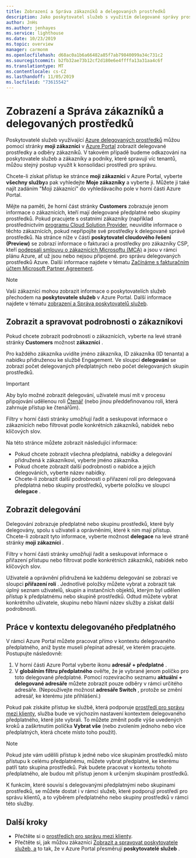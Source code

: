 ```yaml
---
title: Zobrazení a Správa zákazníků a delegovaných prostředků
description: Jako poskytovatel služeb s využitím delegované správy prostředků Azure můžete zobrazit všechny svoje delegované prostředky a předplatná zákazníka tak, že na Azure Portal kliknete na moji zákazníci.
author: JnHs
ms.author: jenhayes
ms.service: lighthouse
ms.date: 10/23/2019
ms.topic: overview
manager: carmonm
ms.openlocfilehash: d68ac0a1b6a66482a85f7ab79840099a34c731c2
ms.sourcegitcommit: b2fb32ae73b12cf2d180e6e4ffffa13a31aa4c6f
ms.translationtype: MT
ms.contentlocale: cs-CZ
ms.lasthandoff: 11/05/2019
ms.locfileid: "73615542"
---
```

# <a name="view-and-manage-customers-and-delegated-resources"></a>Zobrazení a Správa zákazníků a delegovaných prostředků

Poskytovatelé služeb využívající [Azure delegovaných prostředků](../concepts/azure-delegated-resource-management.md) můžou pomocí stránky **moji zákazníci** v [Azure Portal](https://portal.azure.com) zobrazit delegované prostředky a odběry zákazníků. V takovém případě budeme odkazováni na poskytovatele služeb a zákazníky a podniky, které spravují víc tenantů, můžou stejný postup využít k konsolidaci prostředí pro správu.

Chcete-li získat přístup ke stránce **moji zákazníci** v Azure Portal, vyberte **všechny služby**a pak vyhledejte **Moje zákazníky** a vyberte ji. Můžete ji také najít zadáním "Moji zákazníci" do vyhledávacího pole v horní části Azure Portal.

Mějte na paměti, že horní část stránky **Customers** zobrazuje jenom informace o zákaznících, kteří mají delegované předplatné nebo skupiny prostředků. Pokud pracujete s ostatními zákazníky (například prostřednictvím [programu Cloud Solution Provider](https://docs.microsoft.com/partner-center/csp-overview), neuvidíte informace o těchto zákaznících, pokud nepřipojíte své prostředky k delegované správě prostředků. Na stránce níže v části **poskytovatel cloudového řešení (Preview)** se zobrazí informace o fakturaci a prostředky pro zákazníky CSP, kteří [podepsali smlouvu o zákaznících Microsoftu (MCA)](https://docs.microsoft.com/partner-center/confirm-customer-agreement) a jsou v rámci plánu Azure, ať už jsou nebo nejsou připojené. pro správu delegovaných prostředků Azure. Další informace najdete v tématu [Začínáme s fakturačním účtem Microsoft Partner Agreement](https://docs.microsoft.com/azure/billing/mpa-overview).

> [!NOTE]
> Vaši zákazníci mohou zobrazit informace o poskytovatelích služeb přechodem na **poskytovatele služeb** v Azure Portal. Další informace najdete v tématu [zobrazení a Správa poskytovatelů služeb](view-manage-service-providers.md).

## <a name="view-and-manage-customer-details"></a>Zobrazit a spravovat podrobnosti o zákazníkovi

Pokud chcete zobrazit podrobnosti o zákaznících, vyberte na levé straně stránky **Customers** možnost **zákazníci** .

Pro každého zákazníka uvidíte jméno zákazníka, ID zákazníka (ID tenanta) a nabídku přidruženou ke službě Engagement. Ve sloupci **delegování** se zobrazí počet delegovaných předplatných nebo počet delegovaných skupin prostředků.

> [!IMPORTANT]
> Aby bylo možné zobrazit delegování, uživatelé musí mít v procesu připojování udělenou roli [Čtenář](https://docs.microsoft.com/azure/role-based-access-control/built-in-roles#reader) (nebo jinou předdefinovanou roli, která zahrnuje přístup ke čtenářům).

Filtry v horní části stránky umožňují řadit a seskupovat informace o zákaznících nebo filtrovat podle konkrétních zákazníků, nabídek nebo klíčových slov.

Na této stránce můžete zobrazit následující informace:

- Pokud chcete zobrazit všechna předplatná, nabídky a delegování přidružená k zákazníkovi, vyberte jméno zákazníka.
- Pokud chcete zobrazit další podrobnosti o nabídce a jejích delegováních, vyberte název nabídky.
- Chcete-li zobrazit další podrobnosti o přiřazení rolí pro delegovaná předplatná nebo skupiny prostředků, vyberte položku ve sloupci **delegace** .

## <a name="view-delegations"></a>Zobrazit delegování

Delegování zobrazuje předplatné nebo skupinu prostředků, které byly delegovány, spolu s uživateli a oprávněními, které k nim mají přístup. Chcete-li zobrazit tyto informace, vyberte možnost **delegace** na levé straně stránky **moji zákazníci** .

Filtry v horní části stránky umožňují řadit a seskupovat informace o přiřazení přístupu nebo filtrovat podle konkrétních zákazníků, nabídek nebo klíčových slov.

Uživatelé a oprávnění přidružená ke každému delegování se zobrazí ve sloupci **přiřazení rolí** . Jednotlivé položky můžete vybrat a zobrazit tak úplný seznam uživatelů, skupin a instančních objektů, kterým byl udělen přístup k předplatnému nebo skupině prostředků. Odtud můžete vybrat konkrétního uživatele, skupinu nebo hlavní název služby a získat další podrobnosti.

## <a name="work-in-the-context-of-a-delegated-subscription"></a>Práce v kontextu delegovaného předplatného

V rámci Azure Portal můžete pracovat přímo v kontextu delegovaného předplatného, aniž byste museli přepínat adresář, ve kterém pracujete. Postupujte následovně:

1. V horní části Azure Portal vyberte ikonu **adresář + předplatné** .
2. V **globálním filtru předplatného** ověřte, že je vybrané jenom políčko pro toto delegované předplatné. Pomocí rozevíracího seznamu **aktuální + delegované adresáře** můžete zobrazit pouze odběry v rámci určitého adresáře. (Nepoužívejte možnost **adresáře Switch** , protože se změní adresář, ke kterému jste přihlášení.)

Pokud pak získáte přístup ke službě, která podporuje [prostředí pro správu mezi klienty](../concepts/cross-tenant-management-experience.md), služba bude ve výchozím nastavení kontextem delegovaného předplatného, které jste vybrali. To můžete změnit podle výše uvedených kroků a zaškrtnutím políčka **Vybrat vše** (nebo zvolením jednoho nebo více předplatných, která chcete místo toho použít).

> [!NOTE]
> Pokud jste vám udělili přístup k jedné nebo více skupinám prostředků místo přístupu k celému předplatnému, můžete vybrat předplatné, ke kterému patří tato skupina prostředků. Pak budete pracovat v kontextu tohoto předplatného, ale budou mít přístup jenom k určeným skupinám prostředků.

K funkcím, které souvisí s delegovanými předplatnými nebo skupinami prostředků, se můžete dostat i v rámci služeb, které podporují prostředí pro správu klientů, a to výběrem předplatného nebo skupiny prostředků v rámci této služby.

## <a name="next-steps"></a>Další kroky

- Přečtěte si o [prostředích pro správu mezi klienty](../concepts/cross-tenant-management-experience.md).
- Přečtěte si, jak můžou zákazníci [Zobrazit a spravovat poskytovatele služeb, a](view-manage-service-providers.md) to tak, že v Azure Portal přesměrují **poskytovatelé služeb** .
